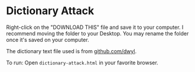 # Dictionary Attack

Right-click on the "DOWNLOAD THIS" file and save it to your computer. I recommend moving the folder to your Desktop. You may rename the folder once it's saved on your computer.

The dictionary text file used is from [github.com/dwyl](https://github.com/dwyl/english-words/blob/master/words.txt).

To run: Open `dictionary-attack.html` in your favorite browser.
